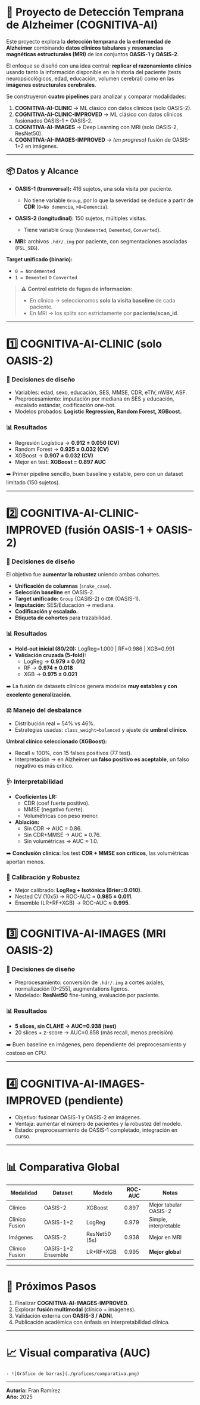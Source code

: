 # 🧠 Proyecto de Detección Temprana de Alzheimer (COGNITIVA-AI)

Este proyecto explora la **detección temprana de la enfermedad de Alzheimer** combinando **datos clínicos tabulares** y **resonancias magnéticas estructurales (MRI)** de los conjuntos **OASIS-1 y OASIS-2**.  

El enfoque se diseñó con una idea central: **replicar el razonamiento clínico** usando tanto la información disponible en la historia del paciente (tests neuropsicológicos, edad, educación, volumen cerebral) como en las **imágenes estructurales cerebrales**.  

Se construyeron **cuatro pipelines** para analizar y comparar modalidades:  

1. **COGNITIVA-AI-CLINIC** → ML clásico con datos clínicos (solo OASIS-2).  
2. **COGNITIVA-AI-CLINIC-IMPROVED** → ML clásico con datos clínicos fusionados OASIS-1 + OASIS-2.  
3. **COGNITIVA-AI-IMAGES** → Deep Learning con MRI (solo OASIS-2, ResNet50).  
4. **COGNITIVA-AI-IMAGES-IMPROVED** → *(en progreso)* fusión de OASIS-1+2 en imágenes.  

---

## 📦 Datos y Alcance

- **OASIS-1 (transversal):** 416 sujetos, una sola visita por paciente.  
  - No tiene variable `Group`, por lo que la severidad se deduce a partir de **CDR** (`0=No demencia`, `>0=Demencia`).  

- **OASIS-2 (longitudinal):** 150 sujetos, múltiples visitas.  
  - Tiene variable `Group` (`Nondemented`, `Demented`, `Converted`).  

- **MRI:** archivos `.hdr/.img` por paciente, con segmentaciones asociadas (`FSL_SEG`).  

**Target unificado (binario):**  
- `0 = Nondemented`  
- `1 = Demented` o `Converted`  

> ⚠️ **Control estricto de fugas de información:**  
> - En clínico → seleccionamos **solo la visita baseline** de cada paciente.  
> - En MRI → los splits son estrictamente por **paciente/scan_id**.  

---

# 1️⃣ COGNITIVA-AI-CLINIC (solo OASIS-2)

### 🔧 Decisiones de diseño
- Variables: edad, sexo, educación, SES, MMSE, CDR, eTIV, nWBV, ASF.  
- Preprocesamiento: imputación por mediana en SES y educación, escalado estándar, codificación one-hot.  
- Modelos probados: **Logistic Regression, Random Forest, XGBoost.**  

### 📊 Resultados
- Regresión Logística → **0.912 ± 0.050 (CV)**  
- Random Forest → **0.925 ± 0.032 (CV)**  
- XGBoost → **0.907 ± 0.032 (CV)**  
- Mejor en test: **XGBoost = 0.897 AUC**  

➡️ Primer pipeline sencillo, buen baseline y estable, pero con un dataset limitado (150 sujetos).

---

# 2️⃣ COGNITIVA-AI-CLINIC-IMPROVED (fusión OASIS-1 + OASIS-2)

### 🔧 Decisiones de diseño
El objetivo fue **aumentar la robustez** uniendo ambas cohortes.  
- **Unificación de columnas** (`snake_case`).  
- **Selección baseline** en OASIS-2.  
- **Target unificado:** `Group` (OASIS-2) o `CDR` (OASIS-1).  
- **Imputación:** SES/Educación → mediana.  
- **Codificación y escalado.**  
- **Etiqueta de cohortes** para trazabilidad.  

### 📊 Resultados
- **Hold-out inicial (80/20):** LogReg=1.000 | RF=0.986 | XGB=0.991  
- **Validación cruzada (5-fold):**  
  - LogReg → **0.979 ± 0.012**  
  - RF → **0.974 ± 0.018**  
  - XGB → **0.975 ± 0.021**  

➡️ La fusión de datasets clínicos genera modelos **muy estables y con excelente generalización**.

### ⚖️ Manejo del desbalance
- Distribución real ≈ 54% vs 46%.  
- Estrategias usadas: `class_weight=balanced` y ajuste de **umbral clínico**.  

**Umbral clínico seleccionado (XGBoost):**  
- Recall ≈ 100%, con 15 falsos positivos (77 test).  
- Interpretación → en Alzheimer **un falso positivo es aceptable**, un falso negativo es más crítico.  

### 🩺 Interpretabilidad
- **Coeficientes LR:**  
  - CDR (coef fuerte positivo).  
  - MMSE (negativo fuerte).  
  - Volumétricas con peso menor.  
- **Ablación:**  
  - Sin CDR → AUC = 0.86.  
  - Sin CDR+MMSE → AUC = 0.76.  
  - Sin volumétricas → AUC ≈ 1.0.  

➡️ **Conclusión clínica:** los test **CDR + MMSE son críticos**, las volumétricas aportan menos.  

### 🔧 Calibración y Robustez
- Mejor calibrado: **LogReg + Isotónica (Brier=0.010)**.  
- Nested CV (10x5) → ROC-AUC = **0.985 ± 0.011**.  
- Ensemble (LR+RF+XGB) → ROC-AUC ≈ **0.995**.  

---

# 3️⃣ COGNITIVA-AI-IMAGES (MRI OASIS-2)

### 🔧 Decisiones de diseño
- Preprocesamiento: conversión de `.hdr/.img` a cortes axiales, normalización [0–255], augmentations ligeros.  
- Modelado: **ResNet50** fine-tuning, evaluación por paciente.  

### 📊 Resultados
- **5 slices, sin CLAHE → AUC=0.938 (test)**  
- 20 slices + z-score → AUC=0.858 (más recall, menos precisión)  

➡️ Buen baseline en imágenes, pero dependiente del preprocesamiento y costoso en CPU.

---

# 4️⃣ COGNITIVA-AI-IMAGES-IMPROVED (pendiente)

- Objetivo: fusionar OASIS-1 y OASIS-2 en imágenes.  
- Ventaja: aumentar el número de pacientes y la robustez del modelo.  
- Estado: preprocesamiento de OASIS-1 completado, integración en curso.  

---

# 📊 Comparativa Global

| Modalidad       | Dataset            | Modelo        | ROC-AUC | Notas |
|-----------------|--------------------|---------------|---------|-------|
| Clínico         | OASIS-2            | XGBoost       | 0.897   | Mejor tabular OASIS-2 |
| Clínico Fusion  | OASIS-1+2          | LogReg        | 0.979   | Simple, interpretable |
| Imágenes        | OASIS-2            | ResNet50 (5s) | 0.938   | Mejor en MRI |
| Clínico Fusion  | OASIS-1+2 Ensemble | LR+RF+XGB     | 0.995   | **Mejor global** |

---

# 🚀 Próximos Pasos

1. Finalizar **COGNITIVA-AI-IMAGES-IMPROVED**.  
2. Explorar **fusión multimodal** (clínico + imágenes).  
3. Validación externa con **OASIS-3 / ADNI**.  
4. Publicación académica con énfasis en interpretabilidad clínica.  

---

# 📈 Visual comparativa (AUC)

    - ![Gráfico de barras](./graficos/comparativa.png)

---

**Autoría:** Fran Ramírez  
**Año:** 2025

